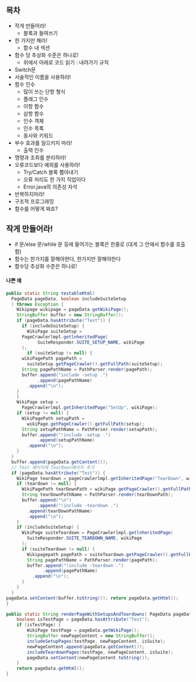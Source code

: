 ## 목차  
- 작게 만들어라!  
	- 블록과 들여쓰기  
- 한 가지만 해라!  
	- 함수 내 섹션  
- 함수 당 추상화 수준은 하나로!  
	- 위에서 아래로 코드 읽기 : 내려가기 규칙  
- Switch문  
- 서술적인 이름을 사용하라!  
- 함수 인수  
	- 많이 쓰는 단항 형식  
	- 플래그 인수  
	- 이항 함수  
	- 삼항 함수  
	- 인수 객체  
	- 인수 목록  
	- 동사와 키워드  
- 부수 효과를 일으키지 마라!  
	- 출력 인수  
- 명령과 조회를 분리하라!  
- 오류코드보다 예외를 사용하라!  
	- Try/Catch 블록 뽑아내기  
	- 오류  처리도 한 가지 직업이다  
	- Error.java의 의존성 자석  
- 반복하지마라!  
- 구조적 프로그래밍  
- 함수를 어떻게 짜죠? 

##

## 작게 만들어라!
- if 문/else 문/while 문 등에 들어가는 블록은 한줄로 (대게 그 안에서 함수를 호출함)
- 함수는 한가지를 잘해야한다, 한가지만 잘해야한다
- 함수당 추상화 수준은 하나로!

#### 나쁜 예
```java
public static String testableHtml(
  PageData pageData, boolean includeSuiteSetup
  ) throws Exception { 
    Wikipage wikipage = pageData.getWikiPage(); 
    StringBuffer buffer = new StringBuffer(); 
    if (pageData.hasAttribute("Test")) {
      if (includeSuiteSetup) { 
        WikiPage suiteSetup = 
	  PageCrawlerlmpl.getlnheritedPage(
	        SuiteResponder.SUITE_SETUP_NAME, wikiPage
	  ); 
        if (suiteSetup != null) { 
	  wikiPagePath pagePath = 
	    suiteSetup.getPageCrawler().getFullPath(suiteSetup); 
	  String pagePathName = PathParser.render(pagePath); 
	  buffer.append("include -setup .") 
	        .append(pagePathName) 
		.append("\n"); 
	} 
    } 
    WikiPage setup = 
      PageCrawlerlmpl.getInheritedPage("SetUp", wikiPage); 
    if (setup != null) { 
      WikiPagePath setupPath = 
        wikiPage.getPageCrawler().getFullPath(setup); 
      String setupPathName = PathParser.render(setupPath); 
      buffer.append("!include -setup .") 
            .append(setupPathName) 
	    .append("\n");
    } 
  } 
  buffer.append(pageData.getContent()); 
  // Test 페이지에 TearDown페이지 추가
  if (pageData.hasAttribute("Test")) {
    WikiPage teardown = pageCrawlerlmpl.getInheritedPage("TearDown", wikiPage); 
    if (teardown != null) { 
      WikiPagePath tearDownPath = wikiPage.getPageCrawler().getFullPath(teardown); 
      String tearDownPathName = PathParser.render(tearDownPath); 
      buffer.append("\n") 
            .append("!include -teardown .") 
	    .append(tearDownPathName) 
	    .append("\n"); 
    } 
    if (includeSuiteSetup) { 
      WikiPage suiteTeardown = PageCrawlerlmpl.getlnheritedPage( 
        SuiteResponder.SUITE_TEARDOWN_NAME, wikiPage 
      ); 
      if (suiteTeardown != null) { 
        Wikipagepath pagePath = suiteTeardown.getPageCrawler().getFullPath (suiteTeardown); 
        String pagePathName = PathParser.render(pagePath); 
        buffer.append("!include -teardown .") 
              .append(pagePathName) 
	      .append("\n"); 
      } 
    } 
  } 
pageData.setContent(buffer.toString()); return pageData.getHtml(); 
}
```

```java
public static String renderPageWithSetupsAndTeardowns( PageData pageData, boolean isSuite) throws Exception {
	boolean isTestPage = pageData.hasAttribute("Test"); 
	if (isTestPage) {
		WikiPage testPage = pageData.getWikiPage(); 
		StringBuffer newPageContent = new StringBuffer(); 
		includeSetupPages(testPage, newPageContent, isSuite); 
		newPageContent.append(pageData.getContent()); 
		includeTeardownPages(testPage, newPageContent, isSuite); 
		pageData.setContent(newPageContent.toString());
	}
	return pageData.getHtml(); 
}
```
